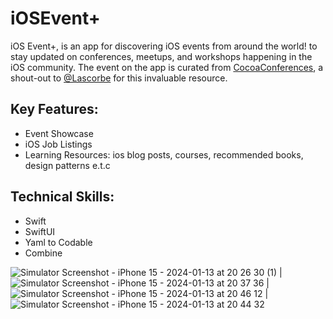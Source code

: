 # iOSEvent+
iOS Event+, is an app for discovering iOS events from around the world! to stay updated on conferences, meetups, and workshops happening in the iOS community. 
The event on the app is curated from [CocoaConferences](https://github.com/Lascorbe/CocoaConferences), a shout-out to [@Lascorbe](https://github.com/Lascorbe) for this invaluable resource.

## Key Features:
* Event Showcase
* iOS Job Listings
* Learning Resources: ios blog posts, courses, recommended books, design patterns e.t.c

## Technical Skills:
* Swift
* SwiftUI
* Yaml to Codable
* Combine

![Simulator Screenshot - iPhone 15 - 2024-01-13 at 20 26 30 (1)](https://github.com/yonat/MultiSlider/assets/25069943/79588a4d-7733-4234-b8c5-afb049973eaa) | ![Simulator Screenshot - iPhone 15 - 2024-01-13 at 20 37 36](https://github.com/yonat/MultiSlider/assets/25069943/7c3a40b0-2dd8-4564-8eb1-4440a7cd17d6) | ![Simulator Screenshot - iPhone 15 - 2024-01-13 at 20 46 12](https://github.com/yonat/MultiSlider/assets/25069943/8211d0aa-22bf-4bbd-89ce-e2d047146e5f) | ![Simulator Screenshot - iPhone 15 - 2024-01-13 at 20 44 32](https://github.com/yonat/MultiSlider/assets/25069943/615dde4d-dc10-499f-9fdd-3c8676ca9862) 

